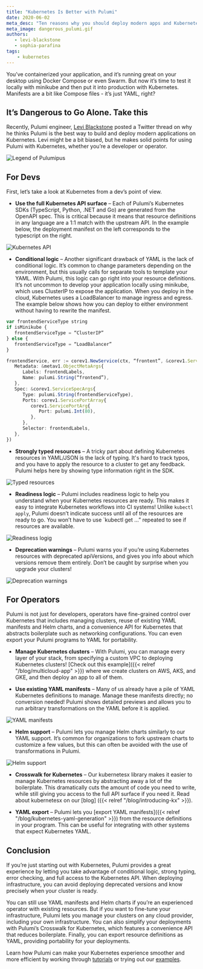 ```yaml
---
title: "Kubernetes Is Better with Pulumi"
date: 2020-06-02
meta_desc: "Ten reasons why you should deploy modern apps and Kubernetes with Pulumi"
meta_image: dangerous_pulumi.gif
authors:
   - levi-blackstone
   - sophia-parafina 
tags:
    - kubernetes
---
```


You’ve containerized your application, and it’s running great on your desktop using Docker Compose or even Swarm. But now it’s time to test it locally with minikube and then put it into production with Kubernetes. Manifests are a bit like Compose files - it’s just YAML, right?

<!--more-->

## It’s Dangerous to Go Alone. Take this

Recently, Pulumi engineer, [Levi Blackstone](https://twitter.com/levi_blackstone) posted a Twitter thread on why he thinks Pulumi is the best way to build and deploy modern applications on Kubernetes. Levi might be a bit biased, but he makes solid points for using Pulumi with Kubernetes, whether you’re a developer or operator.

![Legend of Pulumipus](dangerous_pulumi.gif)

## For Devs

First, let’s take a look at Kubernetes from a dev’s point of view.

- **Use the full Kubernetes API surface** – Each of Pulumi’s Kubernetes SDKs (TypeScript, Python, .NET and Go) are generated from the OpenAPI spec. This is critical because it means that resource definitions in any language are a 1:1 match with the upstream API. In the example below, the deployment manifest on the left corresponds to the typescript on the right.

![Kubernetes API](kubernetes_api.jpg)

- **Conditional logic** – Another significant drawback of YAML is the lack of conditional logic. It’s common to change parameters depending on the environment, but this usually calls for separate tools to template your YAML. With Pulumi, this logic can go right into your resource definitions. It’s not uncommon to develop your application locally using minikube, which uses ClusterIP to expose the application. When you deploy in the cloud, Kubernetes uses a LoadBalancer to manage ingress and egress. The example below shows how you can deploy to either environment without having to rewrite the manifest.

```ts
var frontendServiceType string
if isMinikube {
   frontendServiceType = “ClusterIP”
} else {
   frontendServiceType = “LoadBalancer”
}

frontendService, err := corev1.NewService(ctx, “frontent”, &corev1.ServiceArgs{
   Metadata: &metav1.ObjectMetaArgs{
      Labels: frontendLabels,
      Name: pulumi.String(“frontend”),
   },
   Spec: &corev1.ServiceSpecArgs{
      Type: pulumi.String(frontendServiceType),
      Ports: corev1.ServicePortArray{
         corev1.ServicePortArg{
            Port: pulumi.Int(80),
         },
      },
      Selector: frontendLabels,
   },
})
```

- **Strongly typed resources** – A tricky part about defining Kubernetes resources in YAML/JSON is the lack of typing. It's hard to track typos, and you have to apply the resource to a cluster to get any feedback. Pulumi helps here by showing type information right in the SDK.

![Typed resources](typed_resources.jpg)

- **Readiness logic** – Pulumi includes readiness logic to help you understand when your Kubernetes resources are ready. This makes it easy to integrate Kubernetes workflows into CI systems! Unlike `kubectl apply`, Pulumi doesn’t indicate success until all of the resources are ready to go. You won’t have to use `kubectl get …” repeated to see if resources are available.

![Readiness logig](rediness_logig.gif)

- **Deprecation warnings** – Pulumi warns you if you’re using Kubernetes resources with deprecated apiVersions, and gives you info about which versions remove them entirely. Don’t be caught by surprise when you upgrade your clusters!

![Deprecation warnings](deprecation_warnings.jpg)

## For  Operators

Pulumi is not just for developers, operators have fine-grained control over Kubernetes that includes managing clusters, reuse of existing YAML manifests and Helm charts, and a convenience API for Kubernetes that abstracts boilerplate such as networking configurations. You can even export your Pulumi programs to YAML for portability.

- **Manage Kubernetes clusters** – With Pulumi, you can manage every layer of your stack, from specifying a custom VPC to deploying Kubernetes clusters! [Check out this example]({{< relref "/blog/multicloud-app" >}}) where we create clusters on AWS, AKS, and GKE, and then deploy an app to all of them.

- **Use existing YAML manifests** – Many of us already have a pile of YAML Kubernetes definitions to manage. Manage these manifests directly; no conversion needed! Pulumi shows detailed previews and allows you to run arbitrary transformations on the YAML before it is applied.

![YAML manifests](yaml_manifests.jpg)

- **Helm support** – Pulumi lets you manage Helm charts similarly to our YAML support. It’s common for organizations to fork upstream charts to customize a few values, but this can often be avoided with the use of transformations in Pulumi.

![Helm support](helm_manifest.gif)

- **Crosswalk for Kubernetes** – Our kubernetesx library makes it easier to manage Kubernetes resources by abstracting away a lot of the boilerplate. This dramatically cuts the amount of code you need to write, while still giving you access to the full API surface if you need it. Read about kubernetesx on our [blog] ({{< relref "/blog/introducing-kx" >}}).

- **YAML export** – Pulumi lets you [export YAML manifests]({{< relref "/blog/kubernetes-yaml-generation" >}}) from the resource definitions in your program. This can be useful for integrating with other systems that expect Kubernetes YAML.

## Conclusion

If you’re just starting out with Kubernetes, Pulumi provides a great experience by letting you take advantage of conditional logic, strong typing, error checking, and full access to the Kubernetes API. When deploying infrastructure, you can avoid deploying deprecated versions and know precisely when your cluster is ready.

You can still use YAML manifests and Helm charts if you’re an experienced operator with existing resources. But if you want to fine-tune your infrastructure, Pulumi lets you manage your clusters on any cloud provider, including your own infrastructure. You can also simplify your deployments with Pulumi’s Crosswalk for Kubernetes, which features a convenience API that reduces boilerplate. Finally, you can export resource definitions as YAML, providing portability for your deployments.

Learn how Pulumi can make your Kubernetes experience smoother and more efficient by working through [tutorials](https://www.pulumi.com/docs/tutorials/kubernetes/) or trying out our [examples](https://github.com/pulumi/examples#kubernetes).
